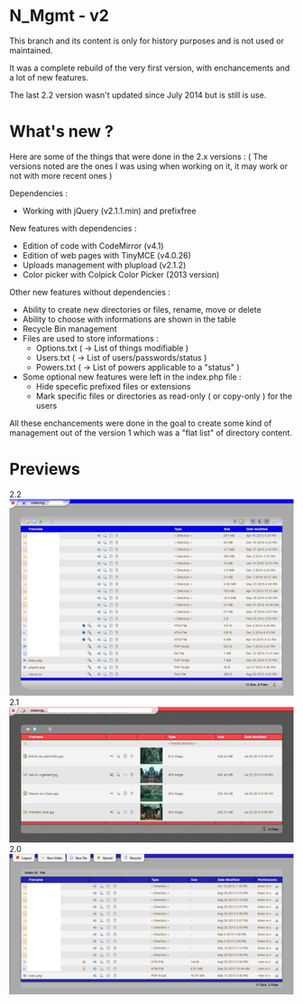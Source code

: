 # N_Mgmt - v2

This branch and its content is only for history purposes and is not used or maintained.

It was a complete rebuild of the very first version, with enchancements and a lot of new features.

The last 2.2 version wasn't updated since July 2014 but is still is use.

# What's new ?

Here are some of the things that were done in the 2.x versions :
( The versions noted are the ones I was using when working on it, it may work or not with more recent ones )

Dependencies :
  - Working with jQuery (v2.1.1.min) and prefixfree

New features with dependencies :
  - Edition of code with CodeMirror (v4.1)
  - Edition of web pages with TinyMCE (v4.0.26)
  - Uploads management with plupload (v2.1.2)
  - Color picker with Colpick Color Picker (2013 version)
  
Other new features without dependencies :
  - Ability to create new directories or files, rename, move or delete
  - Ability to choose with informations are shown in the table
  - Recycle Bin management
  - Files are used to store informations :
    - Options.txt ( -> List of things modifiable )
    - Users.txt   ( -> List of users/passwords/status )
    - Powers.txt  ( -> List of powers applicable to a "status" )
  - Some optional new features were left in the index.php file :
    - Hide specefic prefixed files or extensions
    - Mark specific files or directories as read-only ( or copy-only ) for the users


All these enchancements were done in the goal to create some kind of management out of the version 1 which was a "flat list" of directory content.

# Previews
2.2
![alt tag](https://raw.githubusercontent.com/NTakit/N_Mgmt/_old_v2/preview-2.2.png)
2.1
![alt tag](https://raw.githubusercontent.com/NTakit/N_Mgmt/_old_v2/preview-2.1.png)
2.0
![alt tag](https://raw.githubusercontent.com/NTakit/N_Mgmt/_old_v2/preview-2.0.png)

